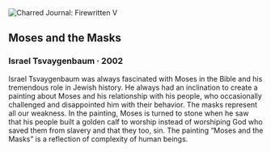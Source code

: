 <div class="artwork-of-the-day">
  <div class="container">
    <div class="img-wrapper">
      <img
        src="https://uploads2.wikiart.org/00333/images/israel-tsvaygenbaum/israel-tsvaygenbaum-moses-and-the-masks.jpg!Large.jpg"
        alt="Charred Journal: Firewritten V" />
    </div>
    <div class="artwork-detail">
      <div class="artwork-origin"> 
        <h2 class="artwork-name">Moses and the Masks</h2>
        <h3 class="artist">
          Israel Tsvaygenbaum
                    ·  2002
        </h3>
      </div>
      <p class="description">
        <span class="artwork-description-text ng-binding" ng-bind-html="viewModel.ArtworkOfTheDay.Description | unsafe">Israel Tsvaygenbaum was always fascinated with Moses in the Bible and his tremendous role in Jewish history. He always had an inclination to create a painting about Moses and his relationship with his people, who occasionally challenged and disappointed him with their behavior. The masks represent all our weakness. In the painting, Moses is turned to stone when he saw that his people built a golden calf to worship instead of worshiping God who saved them from slavery and that they too, sin. The painting “Moses and the Masks” is a reflection of complexity of human beings.</span>
                        <div class="text-shadow-container" ng-show="showShadow" style=""></div>
      </p>
    </div>
  </div>

</div>
